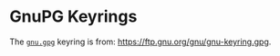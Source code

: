 # GnuPG Keyrings

The [`gnu.gpg`](./gnu.gpg) keyring is from: https://ftp.gnu.org/gnu/gnu-keyring.gpg.